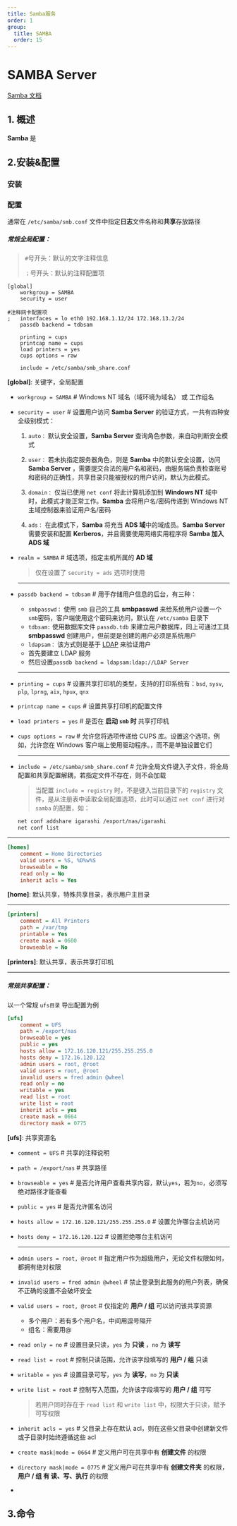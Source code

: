 ```yaml
---
title: Samba服务
order: 1
group:
  title: SAMBA
  order: 15
---
```


# SAMBA Server

[Samba 文档](https://www.samba.org/)

## 1. 概述

**Samba** 是

## 2.安装&配置

### 安装

### 配置

<Alert type="info">通常在 `/etc/samba/smb.conf` 文件中指定**日志**文件名称和**共享**存放路径</Alert>

##### 常规全局配置：

> `#`号开头：默认的文字注释信息
>
> `；`号开头：默认的注释配置项

```
[global]
	workgroup = SAMBA
	security = user

#注释网卡配置项
;	interfaces = lo eth0 192.168.1.12/24 172.168.13.2/24
	passdb backend = tdbsam

	printing = cups
	printcap name = cups
	load printers = yes
	cups options = raw

	include = /etc/samba/smb_share.conf
```

**[global]**: 关键字，全局配置

- `workgroup = SAMBA` # Windows NT 域名（域环境为域名） 或 工作组名

- `security = user` # 设置用户访问 **Samba Server** 的验证方式，一共有四种安全级别模式：

  1. `auto：` 默认安全设置，**Samba Server** 查询角色参数，来自动判断安全模式

  2. `user：` 若未执指定服务器角色，则是 **Samba** 中的默认安全设置，访问 **Samba Server** ，需要提交合法的用户名和密码，由服务端负责检查账号和密码的正确性，共享目录只能被授权的用户访问，默认为此模式。

  3. `domain：` 仅当已使用 `net conf` 将此计算机添加到 **Windows NT** 域中时，此模式才能正常工作。**Samba** 会将用户名/密码传递到 Windows NT 主域控制器来验证用户名/密码

  4. `ads：` 在此模式下，**Samba** 将充当 **ADS 域**中的域成员。**Samba Server** 需要安装和配置 **Kerberos**，并且需要使用网络实用程序将 **Samba 加入 ADS 域**

- `realm = SAMBA` # 域选项，指定主机所属的 **AD 域**

  > 仅在设置了 `security = ads` 选项时使用

  ***

- `passdb backend = tdbsam` # 用于存储用户信息的后台，有三种：

  - `smbpasswd：` 使用 `smb` 自己的工具 **smbpasswd** 来给系统用户设置一个 `smb`密码，客户端使用这个密码来访问，默认在 `/etc/samba` 目录下
  - `tdbsam:` 使用数据库文件 `passdb.tdb` 来建立用户数据库，同上可通过工具 **smbpasswd** 创建用户，但前提是创建的用户必须是系统用户
  - `ldapsam：` 该方式则是基于 [LDAP]() 来验证用户
  - 首先要建立 LDAP 服务
  - 然后设置`passdb backend = ldapsam:ldap://LDAP Server`

  ***

- `printing = cups` # 设置共享打印机的类型，支持的打印系统有：`bsd`, `sysv`, `plp`, `lprng`, `aix`, `hpux`, `qnx`

- `printcap name = cups` # 设置共享打印机的配置文件

- `load printers = yes` # 是否在 **启动 `smb` 时** 共享打印机

- `cups options = raw` # 允许您将选项传递给 CUPS 库。设置这个选项，例如，允许您在 Windows 客户端上使用驱动程序。，而不是单独设置它们

  ***

- `include = /etc/samba/smb_share.conf` # 允许全局文件键入子文件，将全局配置和共享配置解耦，若指定文件不存在，则不会加载

  > 当配置 `include = registry` 时，不是键入当前目录下的 `registry` 文件，是从注册表中读取全局配置选项，此时可以通过 `net conf` 进行对 `samba` 的配置，如：

  ```bash
  net conf addshare igarashi /export/nas/igarashi
  net conf list
  ```

---

```ini
[homes]
	comment = Home Directories
	valid users = %S, %D%w%S
	browseable = No
	read only = No
	inherit acls = Yes
```

**[home]**: 默认共享，特殊共享目录，表示用户主目录

---

```ini
[printers]
	comment = All Printers
	path = /var/tmp
	printable = Yes
	create mask = 0600
	browseable = No
```

**[printers]**: 默认共享，表示共享打印机

---

##### 常规共享配置：

以一个常规 `ufs目录` 导出配置为例

```ini
[ufs]
	comment = UFS
	path = /export/nas
	browseable = yes
	public = yes
	hosts allow = 172.16.120.121/255.255.255.0
	hosts deny = 172.16.120.122
	admin users = root, @root
	valid users = root, @root
	invalid users = fred admin @wheel
	read only = no
	writable = yes
	read list = root
	write list = root
	inherit acls = yes
	create mask = 0664
	directory mask = 0775
```

**[ufs]**: 共享资源名

- `comment = UFS` # 共享的注释说明

- `path = /export/nas` # 共享路径

- `browseable = yes` # 是否允许用户查看共享内容，默认`yes`，若为`no`，必须写绝对路径才能查看

- `public = yes` # 是否允许匿名访问

- `hosts allow = 172.16.120.121/255.255.255.0` # 设置允许哪台主机访问

- `hosts deny = 172.16.120.122` # 设置拒绝哪台主机访问

  ***

- `admin users = root, @root` # 指定用户作为超级用户，无论文件权限如何，都拥有绝对权限

- `invalid users = fred admin @wheel` # 禁止登录到此服务的用户列表，确保不正确的设置不会破坏安全

- `valid users = root, @root` # 仅指定的 **用户 / 组** 可以访问该共享资源

  - 多个用户：若有多个用户名，中间用逗号隔开
  - 组名：需要用@

- `read only = no` # 设置目录只读，`yes` 为 **只读** ，`no` 为 **读写**

- `read list = root` # 控制只读范围，允许该字段填写的 **用户 / 组** 只读

- `writable = yes` # 设置目录可写，`yes` 为 **读写**，`no` 为 **只读**

- `write list = root` # 控制写入范围，允许该字段填写的 **用户 / 组** 可写

  > 若用户同时存在于 `read list` 和 `write list` 中，权限大于只读，赋予可写权限

- `inherit acls = yes` # 父目录上存在默认 acl，则在这些父目录中创建新文件或子目录时始终遵循这些 acl

- `create mask|mode = 0664` # 定义用户可在共享中有 **创建文件** 的权限

- `directory mask|mode = 0775` # 定义用户可在共享中有 **创建文件夹** 的权限，**用户 / 组 有 读、写、执行** 的权限

-

## 3.命令
